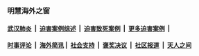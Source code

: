 
### 明慧海外之窗

####  [武汉肺炎](indexes/365.md?t=01211500) &nbsp;|&nbsp;  [迫害案例综述](indexes/328.md?t=01211500) &nbsp;|&nbsp; [迫害致死案例](indexes/277.md?t=01211500)  &nbsp;|&nbsp; [更多迫害案例](indexes/81.md?t=01211500)  &nbsp;|&nbsp; 
####  [时事评论](indexes/251.md?t=01211500) &nbsp;|&nbsp; [海外简讯](indexes/245.md?t=01211500)&nbsp;|&nbsp;  [社会支持](indexes/140.md?t=01211500) &nbsp;|&nbsp; [褒奖决议](indexes/282.md?t=01211500) &nbsp;|&nbsp; [社区报道](indexes/91.md?t=01211500)  &nbsp;|&nbsp; [天人之间](indexes/78.md?t=01211500) 

